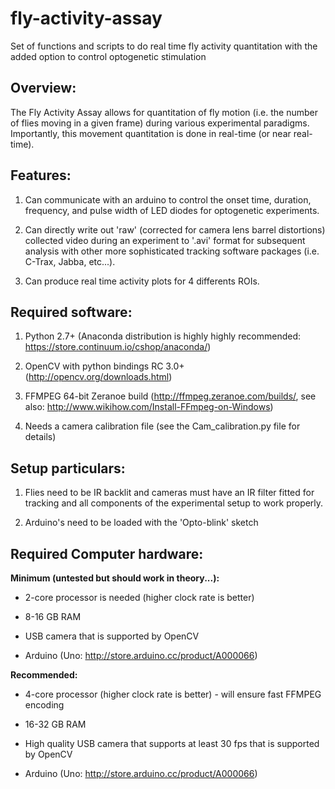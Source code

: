 fly-activity-assay
====================
Set of functions and scripts to do real time fly activity quantitation with the added option to control optogenetic stimulation

Overview:
---------

The Fly Activity Assay allows for quantitation of fly motion 
(i.e. the number of flies moving in a given frame) during various experimental 
paradigms. Importantly, this movement quantitation is done in real-time 
(or near real-time).

Features:
---------

1. Can communicate with an arduino to control the onset time, duration, frequency,
and pulse width of LED diodes for optogenetic experiments.

2. Can directly write out 'raw' (corrected for camera lens barrel distortions)
collected video during an experiment to '.avi' format for subsequent analysis 
with other more sophisticated tracking software packages (i.e. C-Trax, Jabba, etc...).

3. Can produce real time activity plots for 4 differents ROIs.

Required software:
------------------

1. Python 2.7+ (Anaconda distribution is highly highly recommended: https://store.continuum.io/cshop/anaconda/)

2. OpenCV with python bindings RC 3.0+ (http://opencv.org/downloads.html)

3. FFMPEG 64-bit Zeranoe build (http://ffmpeg.zeranoe.com/builds/, see also: http://www.wikihow.com/Install-FFmpeg-on-Windows)

4. Needs a camera calibration file (see the Cam_calibration.py file for details)

Setup particulars:
------------------

1. Flies need to be IR backlit and cameras must have an IR filter fitted for tracking
and all components of the experimental setup to work properly.

2. Arduino's need to be loaded with the 'Opto-blink' sketch

Required Computer hardware:
---------------------------

**Minimum (untested but should work in theory...):**

* 2-core processor is needed (higher clock rate is better)

* 8-16 GB RAM

* USB camera that is supported by OpenCV

* Arduino (Uno: http://store.arduino.cc/product/A000066)

**Recommended:**

* 4-core processor (higher clock rate is better) - will ensure fast FFMPEG encoding

* 16-32 GB RAM

* High quality USB camera that supports at least 30 fps that is supported by OpenCV

* Arduino (Uno: http://store.arduino.cc/product/A000066)
